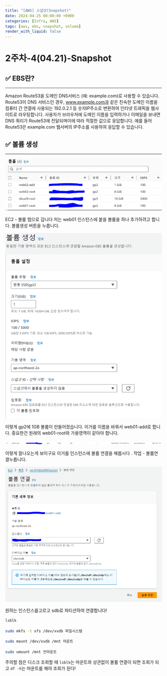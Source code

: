 ```yaml
---
title: "[AWS] 스냅샷(Snapshot)"
date: 2024-04-25 00:00:00 +0900
categories: [Infra, AWS]
tags: [aws, ebs, snapshot, volume]
render_with_liquid: false
---
```


# 2주차-4(04.21)-Snapshot

## ✅ EBS란?

---

Amazon Route53을 도메인 DNS서비스 (예: example.com)로 사용할 수 있습니다. Route53이 DNS 서비스인 경우, www.example.com과 같은 친숙한 도메인 이름을 컴퓨터 간 연결에 사용되는 192.0.2.1 등 숫자IP주소로 변환하여 인터넷 트래픽을 웹사이트로 라우팅합니다. 사용자가 브라우저에 도메인 이름을 입력하거나 이메일을 보내면 DNS 쿼리가 Route53에 전달되며이에 따라 적절한 값으로 응답합니다. 예를 들어 Route53은 example.com 웹서버의 IP주소를 사용하여 응답할 수 있습니다.

## ✅ 볼륨 생성

---

![Untitled](assets/img/Infra/AWS/snapshot/Untitled.png)

EC2 - 볼륨 탭으로 갑니다 저는 web01 인스턴스에 붙을 볼륨을 하나 추가하려고 합니다. 볼륨생성 버튼을 누릅니다.

![Untitled](assets/img/Infra/AWS/snapshot/Untitled%201.png)

이렇게 gp2에 1GB 볼륨이 만들어졌습니다. 이거를 이름을 바꿔서 web01-add로 합니다. 중요한건 원래의 web01-root와 가용영역이 같아야 합니다.

![Untitled](assets/img/Infra/AWS/snapshot/Untitled%202.png)

이렇게 잘나오는게 보이구요 이거를 인스턴스에 볼륨 연결을 해봅시다 . 작업 - 볼륨연결누릅니다.

![Untitled](assets/img/Infra/AWS/snapshot/Untitled%203.png)

원하는 인스턴스를고르고 sdb로 파티션하여 연결합니다!

```bash
lsblk

sudo mkfs -t xfs /dev/xvdb 파일시스템

sudo mount /dev/xvdb /mnt 마운트

sudo umount /mnt 언마운트
```

주의할 점은 디스크 조회할 때 `lsblk`는 마운트와 상관없이 볼륨 연결이 되면 조회가 되고 `df -h`는 마운트를 해야 조회가 된다!
